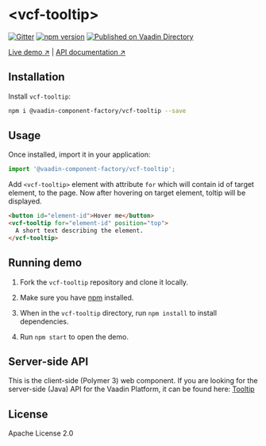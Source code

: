 # &lt;vcf-tooltip&gt;

[![Gitter](https://badges.gitter.im/Join%20Chat.svg)](https://gitter.im/vaadin/web-components?utm_source=badge&utm_medium=badge&utm_campaign=pr-badge) [![npm version](https://badgen.net/npm/v/@vaadin-component-factory/vcf-tooltip)](https://www.npmjs.com/package/@vaadin-component-factory/vcf-tooltip) [![Published on Vaadin Directory](https://img.shields.io/badge/Vaadin%20Directory-published-00b4f0.svg)](https://vaadin.com/directory/component/vaadin-component-factoryvcf-tooltip)

[Live demo ↗](https://vcf-tooltip.netlify.com) | [API documentation ↗](https://vcf-tooltip.netlify.com/api/#/elements/Vaadin.VcfTooltip)

## Installation

Install `vcf-tooltip`:

```sh
npm i @vaadin-component-factory/vcf-tooltip --save
```

## Usage

Once installed, import it in your application:

```js
import '@vaadin-component-factory/vcf-tooltip';
```

Add `<vcf-tooltip>` element with attribute `for` which will contain id of target element, to the page. Now after hovering on target element, toltip will be displayed.

```html
<button id="element-id">Hover me</button>
<vcf-tooltip for="element-id" position="top">
  A short text describing the element.
</vcf-tooltip>
```

## Running demo

1. Fork the `vcf-tooltip` repository and clone it locally.

1. Make sure you have [npm](https://www.npmjs.com/) installed.

1. When in the `vcf-tooltip` directory, run `npm install` to install dependencies.

1. Run `npm start` to open the demo.

## Server-side API

This is the client-side (Polymer 3) web component. If you are looking for the server-side (Java) API for the Vaadin Platform, it can be found here: [Tooltip](https://vaadin.com/directory/component/tooltip)

## License

Apache License 2.0
